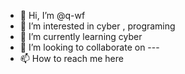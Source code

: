 - 👋 Hi, I’m @q-wf
- 👀 I’m interested in cyber , programing
- 🌱 I’m currently learning cyber
- 💞️ I’m looking to collaborate on ---
- 📫 How to reach me here

<!---
q-wf/q-wf is a ✨ special ✨ repository because its `README.md` (this file) appears on your GitHub profile.
You can click the Preview link to take a look at your changes.
--->
